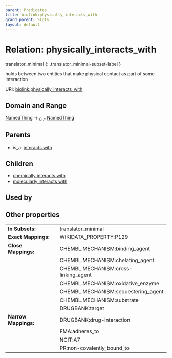 ```yaml
---
parent: Predicates
title: biolink:physically_interacts_with
grand_parent: Slots
layout: default
---
```


# Relation: physically_interacts_with

translator_minimal
{: .translator_minimal-subset-label }


holds between two entities that make physical contact as part of some interaction

URI: [biolink:physically_interacts_with](https://w3id.org/biolink/vocab/physically_interacts_with)

## Domain and Range

[NamedThing](NamedThing.md) ->  <sub>0..\*</sub> [NamedThing](NamedThing.md)

## Parents

 *  is_a: [interacts with](interacts_with.md)

## Children

 *  [chemically interacts with](chemically_interacts_with.md)
 *  [molecularly interacts with](molecularly_interacts_with.md)

## Used by


## Other properties

|  |  |  |
| --- | --- | --- |
| **In Subsets:** | | translator_minimal |
| **Exact Mappings:** | | WIKIDATA_PROPERTY:P129 |
| **Close Mappings:** | | CHEMBL.MECHANISM:binding_agent |
|  | | CHEMBL.MECHANISM:chelating_agent |
|  | | CHEMBL.MECHANISM:cross-linking_agent |
|  | | CHEMBL.MECHANISM:oxidative_enzyme |
|  | | CHEMBL.MECHANISM:sequestering_agent |
|  | | CHEMBL.MECHANISM:substrate |
|  | | DRUGBANK:target |
| **Narrow Mappings:** | | DRUGBANK:drug-interaction |
|  | | FMA:adheres_to |
|  | | NCIT:A7 |
|  | | PR:non-covalently_bound_to |

